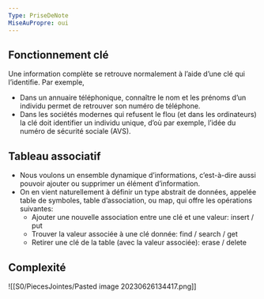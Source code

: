 ```yaml
---
Type: PriseDeNote
MiseAuPropre: oui
---
```


## Fonctionnement clé
Une information complète se retrouve normalement à l’aide d’une clé qui l’identifie. Par exemple,
- Dans un annuaire téléphonique, connaître le nom et les prénoms d’un individu permet de retrouver son numéro de téléphone.
- Dans les sociétés modernes qui refusent le flou (et dans les ordinateurs) la clé doit identifier un individu unique, d’où par exemple, l’idée du numéro de sécurité sociale (AVS).

## Tableau associatif
- Nous voulons un ensemble dynamique d’informations, c’est-à-dire aussi pouvoir ajouter ou supprimer un élément d’information.
- On en vient naturellement à définir un type abstrait de données, appelée table de symboles, table d’association, ou map, qui offre les opérations suivantes:
	- Ajouter une nouvelle association entre une clé et une valeur: insert / put
	- Trouver la valeur associée à une clé donnée: find / search / get
	- Retirer une clé de la table (avec la valeur associée): erase / delete

## Complexité
![[S0/PiecesJointes/Pasted image 20230626134417.png]]
